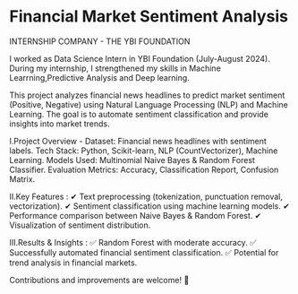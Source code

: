 # Financial Market Sentiment Analysis
INTERNSHIP COMPANY - THE YBI FOUNDATION

I worked as Data Science Intern in YBI Foundation (July-August 2024). During my internship, I strengthened my skills in Machine Learrning,Predictive Analysis and Deep learning.

This project analyzes financial news headlines to predict market sentiment (Positive, Negative) using Natural Language Processing (NLP) and Machine Learning. The goal is to automate sentiment classification and provide insights into market trends.

I.Project Overview - 
Dataset: Financial news headlines with sentiment labels.
Tech Stack: Python, Scikit-learn, NLP (CountVectorizer), Machine Learning.
Models Used: Multinomial Naive Bayes & Random Forest Classifier.
Evaluation Metrics: Accuracy, Classification Report, Confusion Matrix.

II.Key Features : 
✔ Text preprocessing (tokenization, punctuation removal, vectorization).
✔ Sentiment classification using machine learning models.
✔ Performance comparison between Naive Bayes & Random Forest.
✔ Visualization of sentiment distribution.

III.Results & Insights : 
✅ Random Forest with moderate accuracy.
✅ Successfully automated financial sentiment classification.
✅ Potential for trend analysis in financial markets.

Contributions and improvements are welcome! 🚀

